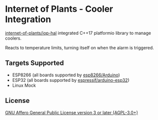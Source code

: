 # Internet of Plants - Cooler Integration

[internet-of-plants/iop-hal](https://github.com/internet-of-plants/iop-hal) integrated C++17 platformio library to manage coolers.

Reacts to temperature limits, turning itself on when the alarm is triggered.

## Targets Supported

- ESP8266 (all boards supported by [esp8266/Arduino](https://github.com/esp8266/Arduino))
- ESP32 (all boards supported by [espressif/arduino-esp32](https://github.com/espressif/arduino-esp32/))
- Linux Mock

## License

[GNU Affero General Public License version 3 or later (AGPL-3.0+)](https://github.com/internet-of-plants/cooler/blob/main/LICENSE)